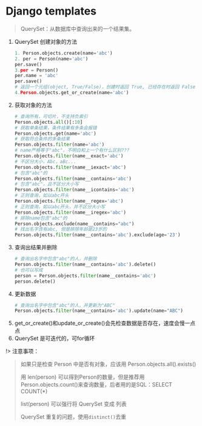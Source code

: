 # Django templates

> QuerySet：从数据库中查询出来的一个结果集。

1. QuerySet 创建对象的方法
   ```python
   1. Person.objects.create(name='abc')
   2. per = Person(name='abc')
   per.save()
   3.per = Person()
   per.name = 'abc'
   per.save()
   # 返回一个元组(object, True/False)，创建时返回 True, 已经存在时返回 False
   4.Person.objects.get_or_create(name='abc')
   ```
2. 获取对象的方法
   ```python
   # 查询所有，可切片，不支持负索引
   Person.objects.all()[:10]
   # 获取单条结果，条件结果有多条会报错
   Person.objects.get(name='abc')
   # 获取符合条件的多条结果
   Person.objects.filter(name='abc')
   # name严格等于"abc"，不明白和上一个有什么区别???
   Person.objects.filter(name__exact='abc')
   # 不区分大小，Abc，aBc...
   Person.objects.filter(name__iexact='abc')
   # 包含"abc"的
   Person.objects.filter(name__contains='abc')
   # 包含"abc"，且不区分大小写
   Person.objects.filter(name__icontains='abc')
   # 正则查询，如以abc开头
   Person.objects.filter(name__regex='abc')
   # 正则查询，如以abc开头，并不区分大小写
   Person.objects.filter(name__iregex='abc')
   # 排除name包含"abc"的
   Person.objects.exclude(name__contains="abc")
   # 找出名字含有abc, 但是排除年龄是23岁的
   Person.objects.filter(name__contains='abc').exclude(age='23')
   ```
3. 查询出结果并删除
   ```python
   # 查询出名字中包含"abc"的人，并删除
   Person.objects.filter(name__contains='abc').delete()
   # 也可以写成
   person = Person.objects.filter(name__contains='abc')
   person.delete()
   ```
4. 更新数据
   ```python
   # 查询出名字中包含"abc"的人，并更新为"ABC"
   Person.objects.filter(name__contains='abc').update(name="ABC")
   ```
5. get_or_create()和update_or_create()会先检查数据是否存在，速度会慢一点点
6. QuerySet 是可迭代的，可for循环

!> 注意事项：

> 如果只是检查 Person 中是否有对象，应该用 Person.objects.all().exists()
> 
> 用 len(person) 可以得到Person的数量，但是推荐用 Person.objects.count()来查询数量，后者用的是SQL：SELECT COUNT(*)
> 
>  list(person) 可以强行将 QuerySet 变成 列表
> 
> QuerySet 重复的问题，使用`distinct()`去重